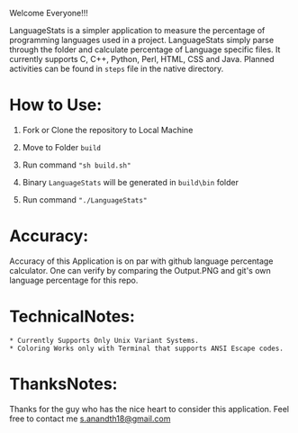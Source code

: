 Welcome Everyone!!!

LanguageStats is a simpler application to measure the percentage of programming languages used in a project. LanguageStats simply parse through the folder and calculate percentage of Language specific files. It currently supports C, C++, Python, Perl, HTML, CSS and Java. Planned activities can be found in `steps` file in the native directory.


How to Use:
=============

1. Fork or Clone the repository to Local Machine

2. Move to Folder `build`

3. Run command
		```
		"sh build.sh"
		```
4. Binary `LanguageStats` will be generated in `build\bin` folder

5. Run command
		```
		"./LanguageStats"
		```

Accuracy:
=========

Accuracy of this Application is on par with github language percentage calculator. 
One can verify by comparing the Output.PNG and git's own language percentage for this repo.

TechnicalNotes:
===============

	* Currently Supports Only Unix Variant Systems. 
	* Coloring Works only with Terminal that supports ANSI Escape codes.
	
ThanksNotes:
=============

Thanks for the guy who has the nice heart to consider this application. Feel free to contact me s.anandth18@gmail.com


